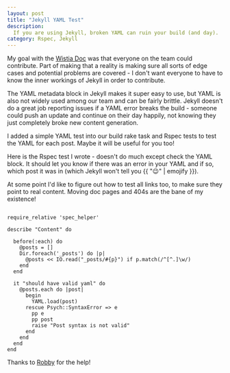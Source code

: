 ```yaml
---
layout: post
title: "Jekyll YAML Test"
description:
  If you are using Jekyll, broken YAML can ruin your build (and day).
category: Rspec, Jekyll
---
```


My goal with the [Wistia Doc](http://wistia.com/doc/) was that everyone on the
team could contribute. Part of making that a reality is making sure all sorts
of edge cases and potential problems are covered - I don't want everyone to
have to know the inner workings of Jekyll in order to contribute.

The YAML metadata block in Jekyll makes it super easy to use, but YAML is also
not widely used among our team and can be fairly brittle. Jekyll doesn't do a
great job reporting issues if a YAML error breaks the build - someone could
push an update and continue on their day happily, not knowing they just
completely broke new content generation.

I added a simple YAML test into our build rake task and Rspec tests to test the
YAML for each post. Maybe it will be useful for you too!

Here is the Rspec test I wrote - doesn't do much except check the YAML block.
It should let you know if there was an error in your YAML and if so, which post
it was in (which Jekyll won't tell you {{ ":wink:" | emojify }}).

At some point I'd like to figure out how to test all links too, to make sure
they point to real content. Moving doc pages and 404s are the bane of my
existence!

<pre><code class="language-ruby">
require_relative 'spec_helper'

describe "Content" do

  before(:each) do
    @posts = []
    Dir.foreach('_posts') do |p|
      @posts << IO.read("_posts/#{p}") if p.match(/^[^.]\w/)
    end
  end

  it "should have valid yaml" do
    @posts.each do |post|
      begin
        YAML.load(post)
      rescue Psych::SyntaxError => e
        pp e
        pp post
        raise "Post syntax is not valid"
      end
    end
  end
end
</code></pre>

Thanks to [Robby](http://twitter.com/freerobby) for the help!

